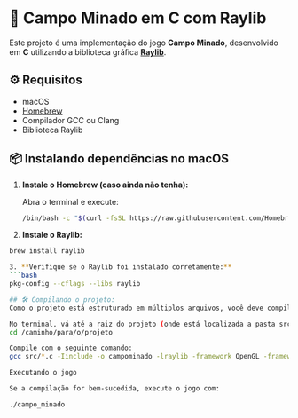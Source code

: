 # 🧨 Campo Minado em C com Raylib

Este projeto é uma implementação do jogo **Campo Minado**, desenvolvido em **C** utilizando a biblioteca gráfica **[Raylib](https://www.raylib.com/)**.

## ⚙️ Requisitos

- macOS
- [Homebrew](https://brew.sh/)
- Compilador GCC ou Clang
- Biblioteca Raylib

## 📦 Instalando dependências no macOS

1. **Instale o Homebrew (caso ainda não tenha):**

   Abra o terminal e execute:
   ```bash
   /bin/bash -c "$(curl -fsSL https://raw.githubusercontent.com/Homebrew/install/HEAD/install.sh)"

2. **Instale o Raylib:**
```bash
brew install raylib

3. **Verifique se o Raylib foi instalado corretamente:**
```bash
pkg-config --cflags --libs raylib

## 🛠️ Compilando o projeto:
Como o projeto está estruturado em múltiplos arquivos, você deve compilá-lo da seguinte forma:

No terminal, vá até a raiz do projeto (onde está localizada a pasta src/):
cd /caminho/para/o/projeto

Compile com o seguinte comando:
gcc src/*.c -Iinclude -o campominado -lraylib -framework OpenGL -framework Cocoa -framework IOKit -framework CoreVideo

Executando o jogo

Se a compilação for bem-sucedida, execute o jogo com:

./campo_minado
